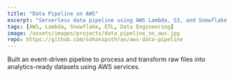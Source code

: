 ```yaml
---
title: "Data Pipeline on AWS"
excerpt: "Serverless data pipeline using AWS Lambda, S3, and Snowflake for analytics-ready data."
tags: [AWS, Lambda, Snowflake, ETL, Data Engineering]
image: /assets/images/projects/data_pipeline_on_aws.jpg
repo: https://github.com/sohansputhran/aws-data-pipeline
---
```


Built an event-driven pipeline to process and transform raw files into analytics-ready datasets using AWS services.
